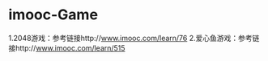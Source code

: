 
# imooc-Game
1.2048游戏：参考链接http://www.imooc.com/learn/76
2.爱心鱼游戏：参考链接http://www.imooc.com/learn/515

